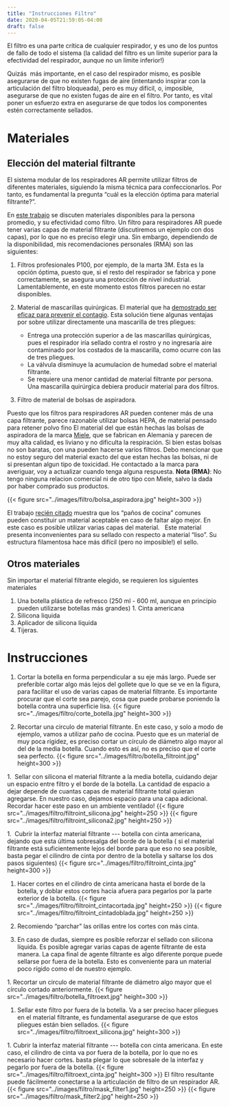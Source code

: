```yaml
---
title: "Instrucciones Filtro"
date: 2020-04-05T21:59:05-04:00
draft: false
---
```



El filtro es una parte crítica de cualquier respirador, y es uno de los puntos de fallo de todo el sistema (la calidad del filtro es un límite superior para la efectividad del respirador, aunque no un límite inferior!)


Quizás  más importante, en el caso del respirador mismo, es posible asegurarse de que no existen fugas de aire (intentando inspirar con la articulación del filtro bloqueada), pero es muy difícil, o, imposible, asegurarse de que no existen fugas de aire en el filtro. Por tanto, es vital poner un esfuerzo extra en asegurarse de que todos los componentes estén correctamente sellados.


# Materiales 


## Elección del material filtrante


El sistema modular de los respiradores AR permite utilizar filtros de diferentes materiales, siguiendo la misma técnica para confeccionarlos. Por tanto, es fundamental la pregunta “cuál es la elección óptima para material filtrante?”.

En [este trabajo](https://www.cambridge.org/core/journals/disaster-medicine-and-public-health-preparedness/article/testing-the-efficacy-of-homemade-masks-would-they-protect-in-an-influenza-pandemic/0921A05A69A9419C862FA2F35F819D55) se discuten materiales disponibles para la persona promedio, y su efectividad como filtro. Un filtro para respiradores AR puede tener varias capas de material filtrante (discutiremos un ejemplo con dos capas), por lo que no es preciso elegir una. Sin embargo, dependiendo de la disponibilidad, mis recomendaciones personales (RMA) son las siguientes:


1. Filtros profesionales P100, por ejemplo, de la marta 3M. Esta es la opción óptima, puesto que, si el resto del respirador se fabrica y pone correctamente, se asegura una protección de nivel industrial. Lamentablemente, en este momento estos filtros parecen no estar disponibles.


1. Material de mascarillas quirúrgicas. El material que ha [demostrado ser eficaz para prevenir el contagio](https://doi.org/10.1038/s41591-020-0843-2). Esta solución tiene algunas ventajas por sobre utilizar directamente una mascarilla de tres pliegues:
    * Entrega una protección superior a de las mascarillas quirúrgicas, 
      pues el respirador iría sellado contra el rostro y no ingresaría aire contaminado por los costados de la mascarilla, como ocurre con las de tres pliegues.
    * La válvula disminuye la acumulacion de humedad sobre el material filtrante.
    * Se requiere una menor cantidad de material filtrante por persona. Una mascarilla quirúrgica debiera producir material para dos filtros.


1. Filtro de material de bolsas de aspiradora.

Puesto que los filtros para respiradores AR pueden contener más de una capa filtrante, parece razonable utilizar bolsas HEPA, de material pensado para retener polvo fino El material del que están hechas las bolsas de aspiradora de la marca [Miele](https://www.miele.cl), que se fabrican en Alemania y parecen de muy alta calidad, es liviano y no dificulta la respiración. Si bien estas bolsas no son baratas, con una pueden hacerse varios filtros. Debo mencionar que no estoy seguro del material exacto del que estan hechas las bolsas, ni de si presentan algun tipo de toxicidad. He contactado a la marca para averiguar, voy a actualizar cuando tenga alguna respuesta.
**Nota (RMA)**: No tengo ninguna relacion comercial ni de otro tipo con Miele, salvo la dada por haber comprado sus productos.


{{< figure src="../images/filtro/bolsa_aspiradora.jpg" height=300 >}}


El trabajo [recién citado](https://www.cambridge.org/core/journals/disaster-medicine-and-public-health-preparedness/article/testing-the-efficacy-of-homemade-masks-would-they-protect-in-an-influenza-pandemic/0921A05A69A9419C862FA2F35F819D55) muestra que los “paños de cocina” comunes pueden constituir un material aceptable en caso de faltar algo mejor. En este caso es posible utilizar varias capas del material.   Este material presenta inconvenientes para su sellado con respecto a material “liso”. Su estructura filamentosa hace más difícil (pero no imposible!) el sello.



## Otros materiales


Sin importar el material filtrante elegido, se requieren los siguientes materiales


1. Una botella plástica de refresco (250 ml - 600 ml, aunque en principio pueden utilizarse botellas más grandes)
1. Cinta americana
1. Silicona liquida
1. Aplicador de silicona líquida
1. Tijeras.



# Instrucciones



1. Cortar la botella en forma perpendicular a su eje más largo. Puede ser preferible cortar algo más lejos del gollete que lo que se ve en la figura, para facilitar el uso de varias capas de material filtrante. Es importante procurar que el corte sea parejo, cosa que puede probarse poniendo la botella contra una superficie lisa.
   {{< figure src="../images/filtro/corte_botella.jpg" height=300 >}}

1. Recortar una circulo de material filtrante. En este caso, y solo a modo de ejemplo, vamos a utilizar paño de cocina. Puesto que es un material de muy poca rigidez, es preciso cortar un círculo de diámetro algo mayor al del de la media botella. Cuando esto es así, no es preciso que el corte sea perfecto.
   {{< figure src="../images/filtro/botella_filtroint.jpg" height=300 >}}

1.  Sellar con silicona el material filtrante a la media botella, cuidando dejar un espacio entre filtro y el borde de la botella. La cantidad de espacio a dejar depende de cuantas capas de material filtrante total quieran agregarse. En nuestro caso, dejamos espacio para una capa adicional. Recordar hacer este paso en un ambiente ventilado!
    {{< figure src="../images/filtro/filtroint_silicona.jpg" height=250 >}}
    {{< figure src="../images/filtro/filtroint_silicona2.jpg" height=250 >}}

1.  Cubrir la interfaz material filtrante --- botella con cinta americana, dejando que esta última sobresalga del borde de la botella ( si el material filtrante está suficientemente lejos del borde para que eso no sea posible, basta pegar el cilindro de cinta por dentro de la botella y saltarse los dos pasos siguientes)
    {{< figure src="../images/filtro/filtroint_cinta.jpg" height=300 >}}

1. Hacer cortes en el cilindro de cinta americana hasta el borde de la botella, y doblar estos cortes hacia afuera para pegarlos por la parte exterior de la botella.
 {{< figure src="../images/filtro/filtroint_cintacortada.jpg" height=250 >}}
 {{< figure src="../images/filtro/filtroint_cintadoblada.jpg" height=250 >}}

1. Recomiendo “parchar” las orillas entre los cortes con más cinta.

1. En caso de dudas, siempre es posible reforzar el sellado con silicona líquida.
   Es posible agregar varias capas de agente filtrante de esta manera.
   La capa final de agente filtrante es algo diferente porque puede sellarse por fuera de la botella. Esto es conveniente para un material poco rígido como el de nuestro ejemplo.

1. Recortar un circulo de material filtrante de diámetro algo mayor que el círculo cortado anteriormente.
 {{< figure src="../images/filtro/botella_filtroext.jpg" height=300 >}}

1. Sellar este filtro por fuera de la botella. Va a ser preciso hacer pliegues en el material filtrante, es fundamental asegurarse de que estos pliegues están bien sellados.
 {{< figure src="../images/filtro/filtroext_silicona.jpg" height=300 >}}

1. Cubrir la interfaz material filtrante --- botella con cinta americana. En este caso, el cilindro de cinta va por fuera de la botella, por lo que no es necesario hacer cortes. basta plegar lo que sobresale de la interfaz y pegarlo por fuera de la botella.
 {{< figure src="../images/filtro/filtroext_cinta.jpg" height=300 >}}
El filtro resultante puede fácilmente conectarse a la articulación de filtro de un respirador AR.
 {{< figure src="../images/filtro/mask_filter1.jpg" height=250 >}}
 {{< figure src="../images/filtro/mask_filter2.jpg" height=250 >}}

